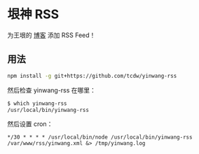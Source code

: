 # 垠神 RSS

为王垠的 [博客](http://www.yinwang.org) 添加 RSS Feed！

## 用法

```bash
npm install -g git+https://github.com/tcdw/yinwang-rss
```

然后检查 yinwang-rss 在哪里：

```bash
$ which yinwang-rss
/usr/local/bin/yinwang-rss
```

然后设置 cron：

```
*/30 * * * * /usr/local/bin/node /usr/local/bin/yinwang-rss /var/www/rss/yinwang.xml &> /tmp/yinwang.log
```
